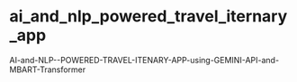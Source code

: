 # ai_and_nlp_powered_travel_iternary_app
AI-and-NLP--POWERED-TRAVEL-ITENARY-APP-using-GEMINI-API-and-MBART-Transformer

